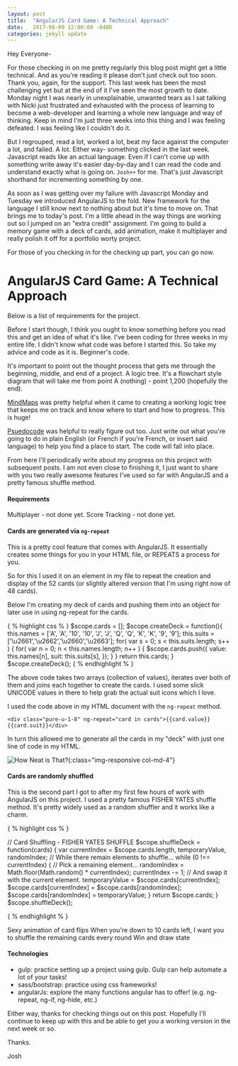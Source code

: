 ```yaml
---
layout: post
title:  "AngularJS Card Game: A Technical Approach"
date:   2017-06-09 12:00:00 -0400
categories: jekyll update
---
```


Hey Everyone-

For those checking in on me pretty regularly this blog post might get a little technical. And as you're reading it please don't just check out too soon. Thank you, again, for the support. This last week has been the most challenging yet but at the end of it I've seen the most growth to date. Monday night I was nearly in unexplainable, unwanted tears as I sat talking with Nicki just frustrated and exhausted with the process of learning to become a web-developer and learning a whole new language and way of thinking. Keep in mind I'm just three weeks into this thing and I was feeling defeated. I was feeling like I couldn't do it. 

But I regrouped, read a lot, worked a lot, beat my face against the computer a lot, and failed. A lot. Either way- something clicked in the last week. Javascript reads like an actual language. Even if I can't come up with something write away it's easier day-by-day and I can read the code and understand exactly what is going on. `Josh++` for me. That's just Javascript shorthand for incrementing something by one. 

As soon as I was getting over my failure with Javascript Monday and Tuesday we introduced AngularJS to the fold. New framework for the language I still know next to nothing about but it's time to move on. That brings me to today's post. I'm a little ahead in the way things are working out so I jumped on an "extra credit" assignment. I'm going to build a memory game with a deck of cards, add animation, make it multiplayer and really polish it off for a portfolio worty project.

For those of you checking in for the checking up part, you can go now. 

# AngularJS Card Game: A Technical Approach

Below is a list of requirements for the project. 

Before I start though, I think you ought to know something before you read this and get an idea of what it's like. I've been coding for three weeks in my entire life. I didn't know what code was before I started this. So take my advice and code as it is. Beginner's code. 

It's important to point out the thought process that gets me through the beginning, middle, and end of a project. A logic tree. It's a flowchart style diagram that will take me from point A (nothing) - point 1,200 (hopefully the end).

[MindMaps](https://imindmap.com/articles/how-to-use-mind-maps-for-problem-solving/) was pretty helpful when it came to creating a working logic tree that keeps me on track and know where to start and how to progress. This is huge!

[Psuedocode](http://minich.com/education/wyo/stylesheets/pseudocode.htm) was helpful to really figure out too. Just write out what you're going to do in plain English (or French if you're French, or insert said language) to help you find a place to start. The code will fall into place.

From here I'll periodically write about my progress on this project with subsequent posts. I am not even close to finishing it, I just want to share with you two really awesome features I've used so far with AngularJS and a pretty famous shuffle method.

#### Requirements

Multiplayer - not done yet.
Score Tracking - not done yet. 

#### Cards are generated via `ng-repeat`

This is a pretty cool feature that comes with AngularJS. It essentially creates some things for you in your HTML file, or REPEATS a process for you.

So for this I used it on an element in my file to repeat the creation and display of the 52 cards (or slightly altered version that I'm using right now of 48 cards).

Below I'm creating my deck of cards and pushing them into an object for later use in using ng-repeat for the cards.

{ % highlight css % }
$scope.cards = [];
	$scope.createDeck = function(){
		this.names = ['A', 'A', '10', '10', 'J', 'J', 'Q', 'Q', 'K', 'K', '9', '9'];
		this.suits = ['\u2661','\u2662','\u2660','\u2663'];
	    for( var s = 0; s < this.suits.length; s++ ) {
	        for( var n = 0; n < this.names.length; n++ ) {
	            $scope.cards.push({
	            	value: this.names[n],
	            	suit: this.suits[s],
	            });
	        }
	    }
	    return this.cards;
	}
	$scope.createDeck();
{ % endhighlight % }

The above code takes two arrays (collection of values), iterates over both of them and joins each together to create the cards. I used some slick UNICODE values in there to help grab the actual suit icons which I love. 

I used the code above in my HTML document with the `ng-repeat` method. 

```<div class="pure-u-1-8" ng-repeat="card in cards">{{card.value}} {{card.suit}}</div>```

In turn this allowed me to generate all the cards in my "deck" with just one line of code in my HTML. 

![How Neat is That?](https://media.giphy.com/media/CWKcLd53mbw0o/giphy.gif){:class="img-responsive col-md-4"}

#### Cards are randomly shuffled

This is the second part I got to after my first few hours of work with AngularJS on this project. I used a pretty famous FISHER YATES shuffle method. It's pretty widely used as a random shuffler and it works like a charm. 

{ % highlight css % }

// Card Shuffling - FISHER YATES SHUFFLE
	$scope.shuffleDeck = function(cards) {
  		var currentIndex = $scope.cards.length, temporaryValue, randomIndex;
  			// While there remain elements to shuffle...
  			while (0 !== currentIndex) {
    		// Pick a remaining element...
    		randomIndex = Math.floor(Math.random() * currentIndex);
    		currentIndex -= 1;
   			 // And swap it with the current element.
    		temporaryValue = $scope.cards[currentIndex];
    		$scope.cards[currentIndex] = $scope.cards[randomIndex];
    		$scope.cards[randomIndex] = temporaryValue;
  }
  return $scope.cards;
}
	$scope.shuffleDeck();

{ % endhighlight % }

Sexy animation of card flips
When you're down to 10 cards left, I want you to shuffle the remaining cards every round
Win and draw state

#### Technologies

* gulp: practice setting up a project using gulp. Gulp can help automate a lot of your tasks!
* sass/bootstrap: practice using css frameworks!
* angularJs: explore the many functions angular has to offer! (e.g. ng-repeat, ng-if, ng-hide, etc.)

Either way, thanks for checking things out on this post. Hopefully I'll continue to keep up with this and be able to get you a working version in the next week or so. 

Thanks.

Josh


